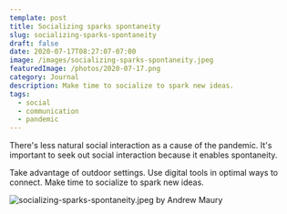 ```yaml
---
template: post
title: Socializing sparks spontaneity
slug: socializing-sparks-spontaneity
draft: false
date: 2020-07-17T08:27:07-07:00
image: /images/socializing-sparks-spontaneity.jpeg
featuredImage: /photos/2020-07-17.png
category: Journal
description: Make time to socialize to spark new ideas.
tags:
  - social
  - communication
  - pandemic
---
```

There's less natural social interaction as a cause of the pandemic. It's important to seek out social interaction because it enables spontaneity.

Take advantage of outdoor settings. Use digital tools in optimal ways to connect. Make time to socialize to spark new ideas.

![socializing-sparks-spontaneity.jpeg by Andrew Maury](/images/socializing-sparks-spontaneity.jpeg)

